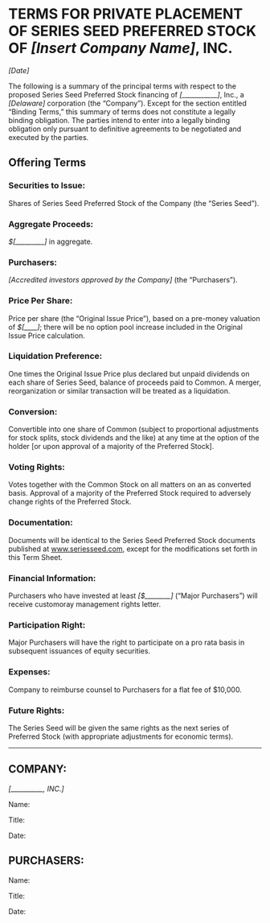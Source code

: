 # TERMS FOR PRIVATE PLACEMENT OF SERIES SEED PREFERRED STOCK OF *[Insert Company Name]*, INC.

*[Date]*

The following is a summary of the principal terms with respect to the proposed Series Seed Preferred Stock financing of *[___________]*, Inc., a *[Delaware]* corporation (the “Company”).  Except for the section entitled “Binding Terms,” this summary of terms does not constitute a legally binding obligation.  The parties intend to enter into a legally binding obligation only pursuant to definitive agreements to be negotiated and executed by the parties.

## Offering Terms  

### Securities to Issue:  

Shares of Series Seed Preferred Stock of the Company (the “Series Seed”).

### Aggregate Proceeds:	

*$[_________]* in aggregate.

### Purchasers:	

*[Accredited investors approved by the Company]* (the “Purchasers”).

### Price Per Share:	

Price per share (the “Original Issue Price”), based on a pre-money valuation of *$[____]*; there will be no option pool increase included in the Original Issue Price calculation.

### Liquidation Preference:	

One times the Original Issue Price plus declared but unpaid dividends on each share of Series Seed, balance of proceeds paid to Common.  A merger, reorganization or similar transaction will be treated as a liquidation.

### Conversion:	

Convertible into one share of Common (subject to proportional adjustments for stock splits, stock dividends and the like) at any time at the option of the holder [or upon approval of a majority of the Preferred Stock].

### Voting Rights:	

Votes together with the Common Stock on all matters on an as converted basis.  Approval of a majority of the Preferred Stock required to adversely change rights of the Preferred Stock.

### Documentation:	

Documents will be identical to the Series Seed Preferred Stock documents published at www.seriesseed.com, except for the modifications set forth in this Term Sheet.    

### Financial Information:	

Purchasers who have invested at least *[$________]* (“Major Purchasers”) will receive customoray management rights letter.

### Participation Right:	

Major Purchasers will have the right to participate on a pro rata basis in subsequent issuances of equity securities.

### Expenses:	

Company to reimburse counsel to Purchasers for a flat fee of $10,000.

### Future Rights:	

The Series Seed will be given the same rights as the next series of Preferred Stock (with appropriate adjustments for economic terms).


------------
 
## COMPANY: 

*[__________, INC.]*
						
Name:  	

Title: 

Date: 

## PURCHASERS: 	

Name:  	

Title:  

Date:  						 

